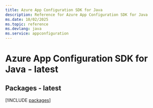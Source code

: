 ```yaml
---
title: Azure App Configuration SDK for Java
description: Reference for Azure App Configuration SDK for Java
ms.date: 10/02/2025
ms.topic: reference
ms.devlang: java
ms.service: appconfiguration
---
```

# Azure App Configuration SDK for Java - latest
## Packages - latest
[!INCLUDE [packages](app-configuration-index.md)]